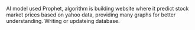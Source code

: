 AI model used Prophet, algorithm is building website where it predict stock market prices based on yahoo data, providing many graphs for better understanding. Writing or updateing database.
